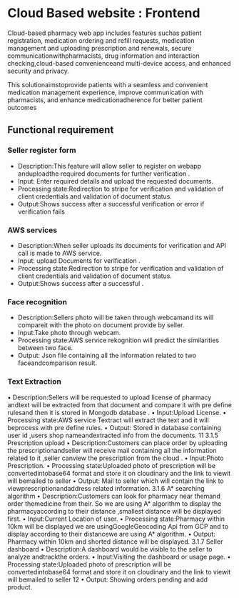 # Cloud Based website : Frontend 

Cloud-based pharmacy web app includes features suchas patient registration, medication ordering and refill requests, medication management and uploading prescription and renewals, secure communicationwithpharmacists, drug information and interaction checking,cloud-based convenienceand multi-device access, and enhanced security and privacy. 

This solutionaimstoprovide patients with a seamless and convenient medication management experience, improve communication with pharmacists, and enhance medicationadherence for better patient outcomes

## Functional requirement
### Seller register form
* Description:This feature will allow seller to register on webapp anduploadthe required documents for further verification .
* Input: Enter required details and upload the requested documents.
* Processing state:Redirection to stripe for verification and validation of client credentials and validation of document status.
* Output:Shows success after a successful verification or error if verification fails

### AWS services
* Description:When seller uploads its documents for verification and API call is made to AWS service.
* Input: upload Documents for verification .
* Processing state:Redirection to stripe for verification and validation of client credentials and validation of document status.
* Output:Shows success after a successful .

### Face recognition
* Description:Sellers photo will be taken through webcamand its will compareit with the photo on document provide by seller.
* Input:Take photo through webcam.
* Processing state:AWS service rekognition will predict the similarities between two face.
* Output: Json file containing all the information related to two faceandcomparison result.

###  Text Extraction
• Description:Sellers will be requested to upload license of pharmacy andtext
will be extracted from that document and compare it with pre define rulesand then it is stored in Mongodb database . • Input:Upload License. • Processing state:AWS service Textract will extract the text and it will beprocess with pre define rules. • Output: Stored in database containing user id ,users shop nameandextracted info from the documents.
11
3.1.5 Prescription upload
• Description:Customers can place order by uploading the prescriptionandseller will receive mail containing all the information related to it ,seller canview the prescription from the cloud . • Input:Photo Prescription. • Processing state:Uploaded photo of prescription will be convertedintobase64 format and store it on cloudinary and the link to viewit will bemailed to seller • Output: Mail to seller which will contain the link to viewprescriptionandaddress related information. 3.1.6 A* searching algorithm
• Description:Customers can look for pharmacy near themand order themedicine from their. So we are using A* algorithm to display the pharmacyaccording to their distance ,smallest distance will be displayed first. • Input:Current Location of user. • Processing state:Pharmacy within 10km will be displayed we are usingGoogleGeocoding Api from GCP and to display according to their distancewe are using A* algorithm. • Output: Pharmacy within 10km and shorted distance will be displayed. 3.1.7 Seller dashboard
• Description:A dashboard would be visible to the seller to analyze andtrackthe orders. • Input:Visiting the dashboard or usage page. • Processing state:Uploaded photo of prescription will be convertedintobase64 format and store it on cloudinary and the link to viewit will bemailed to seller
12
• Output: Showing orders pending and add product.
